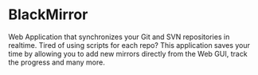 # BlackMirror

Web Application that synchronizes your Git and SVN repositories in realtime. Tired of using scripts for each repo? This application saves your time by allowing you to add new mirrors directly from the Web GUI, track the progress and many more.
